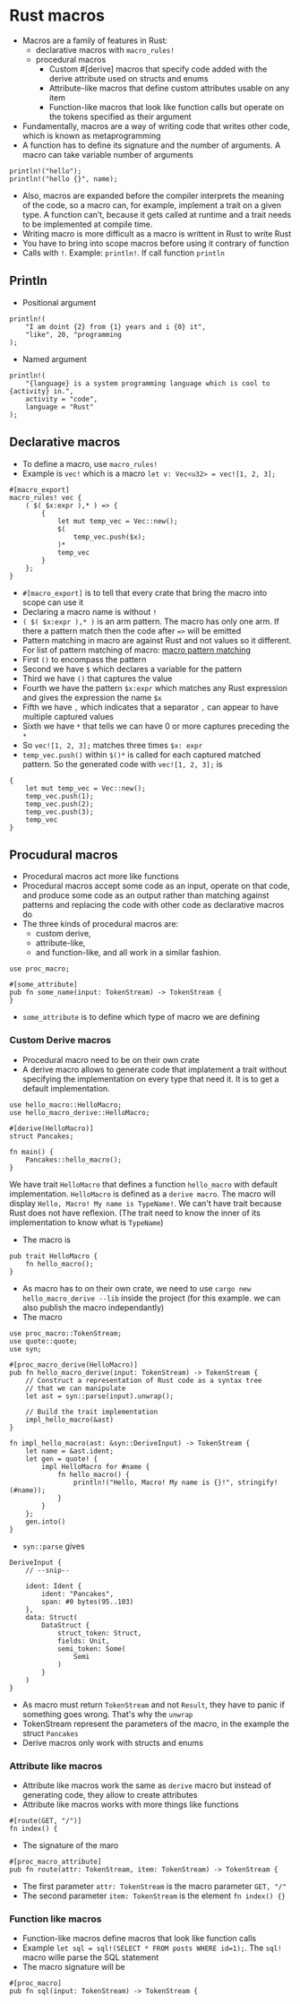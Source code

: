 # Rust macros

* Macros are a family of features in Rust:
    * declarative macros with `macro_rules!`
    * procedural macros
        * Custom #[derive] macros that specify code added with the derive attribute used on structs and enums
        * Attribute-like macros that define custom attributes usable on any item
        * Function-like macros that look like function calls but operate on the tokens specified as their argument
* Fundamentally, macros are a way of writing code that writes other code, which is known as metaprogramming
* A function has to define its signature and the number of arguments. A macro can take variable number of arguments
```
println!("hello");
println!("hello {}", name);
```
* Also, macros are expanded before the compiler interprets the meaning of the code, so a macro can, for example, implement a trait on a given type. A function can’t, because it gets called at runtime and a trait needs to be implemented at compile time.
* Writing macro is more difficult as a macro is writtent in Rust to write Rust
* You have to bring into scope macros before using it contrary of function
* Calls with `!`. Example: `println!`. If call function `println`

## Println
* Positional argument
```
println!(
    "I am doint {2} from {1} years and i {0} it",
    "like", 20, "programming
);
```
* Named argument
```
println!(
    "{language} is a system programming language which is cool to {activity} in.",
    activity = "code",
    language = "Rust"
);
```

## Declarative macros
* To define a macro, use `macro_rules!`
* Example is `vec!` which is a macro `let v: Vec<u32> = vec![1, 2, 3];`
```
#[macro_export]
macro_rules! vec {
    ( $( $x:expr ),* ) => {
        {
            let mut temp_vec = Vec::new();
            $(
                temp_vec.push($x);
            )*
            temp_vec
        }
    };
}
```
* `#[macro_export]` is to tell that every crate that bring the macro into scope can use it
* Declaring a macro name is without `!`
* `( $( $x:expr ),* )` is an arm pattern. The macro has only one arm. If there a pattern match then the code after `=>` will be emitted
* Pattern matching in macro are against Rust and not values so it different. For list of pattern matching of macro: [macro pattern matching](https://doc.rust-lang.org/reference/macros-by-example.html)
* First `()` to encompass the pattern
* Second we have `$` which declares a variable for the pattern
* Third we have `()` that captures the value
* Fourth we have the pattern `$x:expr` which matches any Rust expression and gives the expression the name `$x`
* Fifth we have `,` which indicates that a separator `,` can appear to have multiple captured values
* Sixth we have `*` that tells we can have 0 or more captures preceding the `*`
* So `vec![1, 2, 3];` matches three times `$x: expr`
* `temp_vec.push()` within `$()*` is called for each captured matched pattern. So the generated code with `vec![1, 2, 3];` is
```
{
    let mut temp_vec = Vec::new();
    temp_vec.push(1);
    temp_vec.push(2);
    temp_vec.push(3);
    temp_vec
}
```

## Procudural macros
* Procedural macros act more like functions
* Procedural macros accept some code as an input, operate on that code, and produce some code as an output rather than matching against patterns and replacing the code with other code as declarative macros do
* The three kinds of procedural macros are:
    * custom derive, 
    * attribute-like, 
    * and function-like, 
and all work in a similar fashion.
```
use proc_macro;

#[some_attribute]
pub fn some_name(input: TokenStream) -> TokenStream {
}
```
* `some_attribute` is to define which type of macro we are defining

### Custom Derive macros
* Procedural macro need to be on their own crate
* A derive macro allows to generate code that implatement a trait without specifying the implementation on every type that need it. It is to get a default implementation.
```
use hello_macro::HelloMacro;
use hello_macro_derive::HelloMacro;

#[derive(HelloMacro)]
struct Pancakes;

fn main() {
    Pancakes::hello_macro();
}
```
We have trait `HelloMacro` that defines a function `hello_macro` with default implementation. `HelloMacro` is defined as a `derive macro`. The macro will display `Hello, Macro! My name is TypeName!`. We can't have trait because Rust does not have reflexion. (The trait need to know the inner of its implementation to know what is `TypeName`)
* The macro is
```
pub trait HelloMacro {
    fn hello_macro();
}
```
* As macro has to on their own crate, we need to use `cargo new hello_macro_derive --lib` inside the project (for this example. we can also publish the macro independantly)
* The macro
```
use proc_macro::TokenStream;
use quote::quote;
use syn;

#[proc_macro_derive(HelloMacro)]
pub fn hello_macro_derive(input: TokenStream) -> TokenStream {
    // Construct a representation of Rust code as a syntax tree
    // that we can manipulate
    let ast = syn::parse(input).unwrap();

    // Build the trait implementation
    impl_hello_macro(&ast)
}

fn impl_hello_macro(ast: &syn::DeriveInput) -> TokenStream {
    let name = &ast.ident;
    let gen = quote! {
        impl HelloMacro for #name {
            fn hello_macro() {
                println!("Hello, Macro! My name is {}!", stringify!(#name));
            }
        }
    };
    gen.into()
}
```
* `syn::parse` gives
```
DeriveInput {
    // --snip--

    ident: Ident {
        ident: "Pancakes",
        span: #0 bytes(95..103)
    },
    data: Struct(
        DataStruct {
            struct_token: Struct,
            fields: Unit,
            semi_token: Some(
                Semi
            )
        }
    )
}
```
* As macro must return `TokenStream` and not `Result`, they have to panic if something goes wrong. That's why the `unwrap`
* TokenStream represent the parameters of the macro, in the example the struct `Pancakes`
* Derive macros only work with structs and enums

### Attribute like macros
* Attribute like macros work the same as `derive` macro but instead of generating code, they allow to create attributes
* Attribute like macros works with more things like functions
```
#[route(GET, "/")]
fn index() {
```
* The signature of the maro
```
#[proc_macro_attribute]
pub fn route(attr: TokenStream, item: TokenStream) -> TokenStream {
```
* The first parameter `attr: TokenStream` is the macro parameter `GET, "/"`
* The second parameter `item: TokenStream` is the element `fn index() {}`

### Function like macros
* Function-like macros define macros that look like function calls
* Example `let sql = sql!(SELECT * FROM posts WHERE id=1);`. The `sql!` macro wille parse the SQL statement
* The macro signature will be
```
#[proc_macro]
pub fn sql(input: TokenStream) -> TokenStream {
```